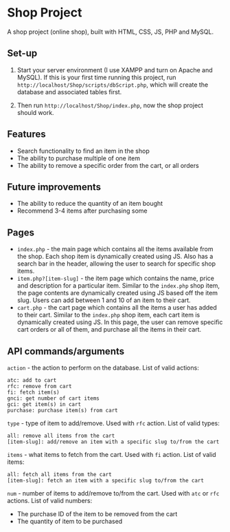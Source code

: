Shop Project
============

A shop project (online shop), built with HTML, CSS, JS, PHP and MySQL.

Set-up
------

1. Start your server environment (I use XAMPP and turn on Apache and MySQL). If this is
your first time running this project, run ``http://localhost/Shop/scripts/dbScript.php``,
which will create the database and associated tables first.

2. Then run ``http://localhost/Shop/index.php``, now the shop project should work.

Features
--------

* Search functionality to find an item in the shop
* The ability to purchase multiple of one item
* The ability to remove a specific order from the cart, or all orders

Future improvements
-------------------

* The ability to reduce the quantity of an item bought
* Recommend 3-4 items after purchasing some

Pages
-----

* `index.php` - the main page which contains all the items available from the shop.
Each shop item is dynamically created using JS. Also has a search bar in the header,
allowing the user to search for specific shop items.
* `item.php?[item-slug]` - the item page which contains the name, price and description
for a particular item. Similar to the `index.php` shop item, the page contents are
dynamically created using JS based off the item slug. Users can add between 1 and 10
of an item to their cart.
* `cart.php` - the cart page which contains all the items a user has added to their cart.
Similar to the `index.php` shop item, each cart item is dynamically created using JS.
In this page, the user can remove specific cart orders or all of them, and purchase all
the items in their cart.

API commands/arguments
-------------
`action` - the action to perform on the database. List of valid actions:
```
atc: add to cart
rfc: remove from cart
fi: fetch item(s)
gnci: get number of cart items
gci: get item(s) in cart
purchase: purchase item(s) from cart
```

`type` - type of item to add/remove. Used with `rfc` action. List of valid types:
```
all: remove all items from the cart
[item-slug]: add/remove an item with a specific slug to/from the cart
```

`items` - what items to fetch from the cart. Used with `fi` action. List of valid items:
```
all: fetch all items from the cart
[item-slug]: fetch an item with a specific slug to/from the cart
```

`num` - number of items to add/remove to/from the cart. Used with `atc` or `rfc` actions. List of valid numbers:
* The purchase ID of the item to be removed from the cart
* The quantity of item to be purchased